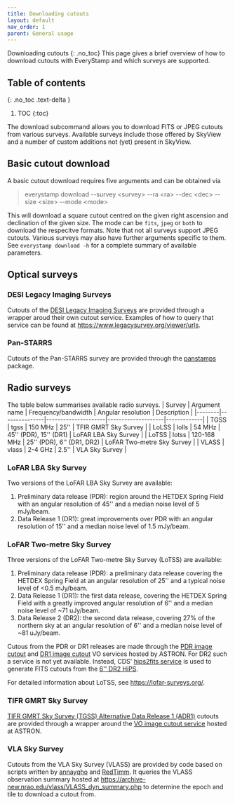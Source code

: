 ```yaml
---
title: Downloading cutouts
layout: default
nav_order: 1
parent: General usage
---
```


Downloading cutouts
{: .no_toc}
This page gives a brief overview of how to download cutouts with EveryStamp and which surveys are supported.

## Table of contents
{: .no_toc .text-delta }

1. TOC
{:toc}

The download subcommand allows you to download FITS or JPEG cutouts from various surveys. Available surveys include those offered by SkyView and a number of custom additions not (yet) present in SkyView.

## Basic cutout download
A basic cutout download requires five arguments and can be obtained via

> everystamp download --survey \<survey> --ra \<ra> --dec \<dec> --size \<size> --mode \<mode>

This will download a square cutout centred on the given right ascension and declination of the given size. The mode can be `fits`, `jpeg` or `both` to download the respecitve formats. Note that not all surveys support JPEG cutouts. Various surveys may also have further arguments specific to them. See `everystamp download -h` for a complete summary of available parameters.

## Optical surveys
### DESI Legacy Imaging Surveys
Cutouts of the [DESI Legacy Imaging Surveys](https://www.legacysurvey.org/) are provided through a wrapper aroud their own cutout service. Examples of how to query that service can be found at https://www.legacysurvey.org/viewer/urls.

### Pan-STARRS
Cutouts of the Pan-STARRS survey are provided through the [panstamps](https://panstamps.readthedocs.io/en/master/) package.

## Radio surveys
The table below summarises available radio surveys.
| Survey | Argument name | Frequency/bandwidth | Angular resolution | Description |
|--------|---------------|---------------------|--------------------|-------------|
| TGSS | tgss | 150 MHz | 25'' | TFIR GMRT Sky Survey |
| LoLSS | lolls | 54 MHz | 45'' (PDR), 15'' (DR1) | LoFAR LBA Sky Survey |
| LoTSS | lotss | 120-168 MHz | 25'' (PDR), 6'' (DR1, DR2) | LoFAR Two-metre Sky Survey |
| VLASS | vlass | 2-4 GHz | 2.5'' | VLA Sky Survey |

### LoFAR LBA Sky Survey
Two versions of the LoFAR LBA Sky Survey are available:

1. Preliminary data release (PDR): region around the HETDEX Spring Field with an angular resolution of 45'' and a median noise level of 5 mJy/beam.
2. Data Release 1 (DR1): great improvements over PDR with an angular resolution of 15'' and a median noise level of 1.5 mJy/beam.

### LoFAR Two-metre Sky Survey
Three versions of the LoFAR Two-metre Sky Survey (LoTSS) are available:

1. Preliminary data release (PDR): a preliminary data release covering the HETDEX Spring Field at an angular resolution of 25'' and a typical noise level of <0.5 mJy/beam.
2. Data Release 1 (DR1): the first data release, covering the HETDEX Spring Field with a greatly improved angular resolution of 6'' and a median noise level of ~71 uJy/beam.
3. Data Release 2 (DR2): the second data release, covering 27% of the northern sky at an angular resolution of 6'' and a median noise level of ~81 uJy/beam.

Cutous from the PDR or DR1 releases are made through the [PDR image cutout](https://vo.astron.nl/lofartier1/q_img/cutout/form) and [DR1 image cutout](https://vo.astron.nl/hetdex/lotss-dr1-img/cutout/form) VO services hosted by ASTRON. For DR2 such a service is not yet available. Instead, CDS' [hips2fits service](https://alasky.u-strasbg.fr/hips-image-services/hips2fits) is used to generate FITS cutouts from the [6'' DR2 HiPS](https://lofar-surveys.org/public_hips/LoTSS_DR2_high_hips/).

For detailed information about LoTSS, see https://lofar-surveys.org/.

### TIFR GMRT Sky Survey
[TIFR GMRT Sky Survey (TGSS) Alternative Data Release 1 (ADR1)](https://tgssadr.strw.leidenuniv.nl/doku.php) cutouts are provided through a wrapper around the [VO image cutout service](https://vo.astron.nl/tgssadr/q_fits/cutout/form) hosted at ASTRON.

### VLA Sky Survey
Cutouts from the VLA Sky Survey (VLASS) are provided by code based on scripts written by [annayqho](https://github.com/annayqho/Query_VLASS) and [RedTimm](https://github.com/RedTimm/VLASS-poststamp). It queries the VLASS observation summary hosted at https://archive-new.nrao.edu/vlass/VLASS_dyn_summary.php to determine the epoch and tile to download a cutout from.
